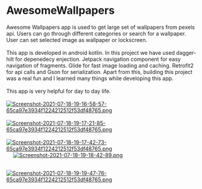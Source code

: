 # AwesomeWallpapers
Awesome Wallpapers app is used to get large set of wallpapers from pexels api. Users can go through different categories or search for a wallpaper. User can set selected image as wallpaper or lockscreen. 
\
\
This app is developed in android kotlin. In this project we have used dagger-hilt for depenedecy enjection. Jetpack navigation component for easy navigation of fragments. Glide for fast image loading and caching.
Retrofit2 for api calls and Gson for serialization.
Apart from this, building this project was a real fun and I learned many things while developing this app.
\
\
This app is very helpful for day to day life. 
\
\
[![Screenshot-2021-07-18-19-16-58-57-65ca97e3934f1224212512f53df48765.png](https://i.postimg.cc/wxrwp3g6/Screenshot-2021-07-18-19-16-58-57-65ca97e3934f1224212512f53df48765.png)](https://postimg.cc/HjQw0YrK) &emsp; [![Screenshot-2021-07-18-19-17-21-85-65ca97e3934f1224212512f53df48765.png](https://i.postimg.cc/nLQDqVN1/Screenshot-2021-07-18-19-17-21-85-65ca97e3934f1224212512f53df48765.png)](https://postimg.cc/sBsxrzjB)
\
\
[![Screenshot-2021-07-18-19-17-42-73-65ca97e3934f1224212512f53df48765.png](https://i.postimg.cc/SRV2mnzm/Screenshot-2021-07-18-19-17-42-73-65ca97e3934f1224212512f53df48765.png)](https://postimg.cc/RJ6VRVRY) &emsp; [![Screenshot-2021-07-18-19-18-42-89.png](https://i.postimg.cc/nV1Q4PSN/Screenshot-2021-07-18-19-18-42-89.png)](https://postimg.cc/nMCzZ0J1)

\
[![Screenshot-2021-07-18-19-19-47-76-65ca97e3934f1224212512f53df48765.png](https://i.postimg.cc/6pF76JT4/Screenshot-2021-07-18-19-19-47-76-65ca97e3934f1224212512f53df48765.png)](https://postimg.cc/BjcZNzTJ)
